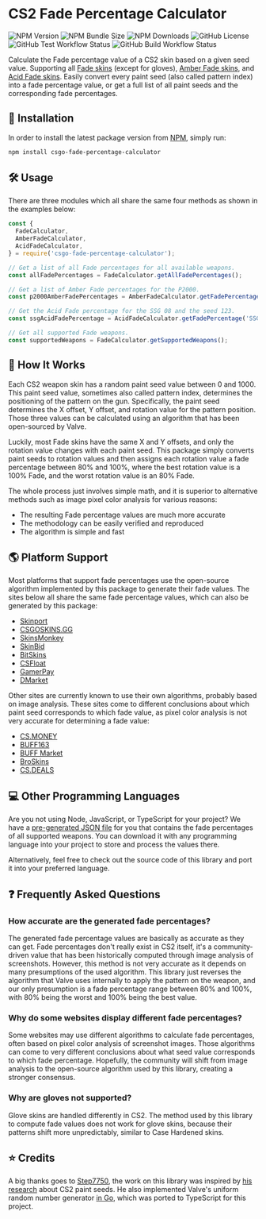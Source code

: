 # CS2 Fade Percentage Calculator

![NPM Version](https://img.shields.io/npm/v/csgo-fade-percentage-calculator)
![NPM Bundle Size](https://img.shields.io/bundlephobia/min/csgo-fade-percentage-calculator?label=size)
![NPM Downloads](https://img.shields.io/npm/dm/csgo-fade-percentage-calculator)
![GitHub License](https://img.shields.io/github/license/chescos/csgo-fade-percentage-calculator)
![GitHub Test Workflow Status](https://img.shields.io/github/actions/workflow/status/chescos/csgo-fade-percentage-calculator/test.yml?branch=master&label=tests)
![GitHub Build Workflow Status](https://img.shields.io/github/actions/workflow/status/chescos/csgo-fade-percentage-calculator/build.yml?branch=master&label=build)

Calculate the Fade percentage value of a CS2 skin based on a given seed value. Supporting all
[Fade skins](https://csgoskins.gg/families/fade) (except for gloves),
[Amber Fade skins](https://csgoskins.gg/families/amber-fade), and
[Acid Fade skins](https://csgoskins.gg/families/acid-fade). Easily convert every paint seed (also called pattern index)
into a fade percentage value, or get a full list of all paint seeds and the corresponding fade percentages.

## 🚀 Installation

In order to install the latest package version from
[NPM](https://www.npmjs.com/package/csgo-fade-percentage-calculator), simply run:

```bash
npm install csgo-fade-percentage-calculator
```

## 🛠 Usage

There are three modules which all share the same four methods as shown in the examples below:

```js
const {
  FadeCalculator,
  AmberFadeCalculator,
  AcidFadeCalculator,
} = require('csgo-fade-percentage-calculator');

// Get a list of all Fade percentages for all available weapons.
const allFadePercentages = FadeCalculator.getAllFadePercentages();

// Get a list of Amber Fade percentages for the P2000.
const p2000AmberFadePercentages = AmberFadeCalculator.getFadePercentages('P2000');

// Get the Acid Fade percentage for the SSG 08 and the seed 123.
const ssgAcidFadePercentage = AcidFadeCalculator.getFadePercentage('SSG 08', 123);

// Get all supported Fade weapons.
const supportedWeapons = FadeCalculator.getSupportedWeapons();
```

## 📜 How It Works

Each CS2 weapon skin has a random paint seed value between 0 and 1000. This paint seed value, sometimes also
called pattern index, determines the positioning of the pattern on the gun. Specifically, the paint seed determines
the X offset, Y offset, and rotation value for the pattern position. Those three values can be calculated using
an algorithm that has been open-sourced by Valve.

Luckily, most Fade skins have the same X and Y offsets, and only the rotation value changes with each paint seed.
This package simply converts paint seeds to rotation values and then assigns each rotation value a fade percentage
between 80% and 100%, where the best rotation value is a 100% Fade, and the worst rotation value is an 80% Fade.

The whole process just involves simple math, and it is superior to alternative methods such as image pixel color
analysis for various reasons:

- The resulting Fade percentage values are much more accurate
- The methodology can be easily verified and reproduced
- The algorithm is simple and fast

## 🌎 Platform Support

Most platforms that support fade percentages use the open-source algorithm implemented by this package to generate
their fade values. The sites below all share the same fade percentage values, which can also be generated by
this package:

- [Skinport](https://skinport.com/)
- [CSGOSKINS.GG](https://csgoskins.gg/)
- [SkinsMonkey](https://skinsmonkey.com/)
- [SkinBid](https://skinbid.com/)
- [BitSkins](https://bitskins.com/)
- [CSFloat](https://csfloat.com/)
- [GamerPay](https://gamerpay.gg/)
- [DMarket](https://dmarket.com/)

Other sites are currently known to use their own algorithms, probably based on image analysis. These sites come
to different conclusions about which paint seed corresponds to which fade value, as pixel color analysis is not
very accurate for determining a fade value:

- [CS.MONEY](https://cs.money/)
- [BUFF163](https://buff.163.com/)
- [BUFF Market](https://buff.market/)
- [BroSkins](https://broskins.com/)
- [CS.DEALS](https://cs.deals/)

## 💻 Other Programming Languages

Are you not using Node, JavaScript, or TypeScript for your project? We have a
[pre-generated JSON file](https://raw.githubusercontent.com/chescos/csgo-fade-percentage-calculator/master/generated/fade-percentages.json)
for you that contains the fade percentages of all supported weapons. You can download it with any programming language
into your project to store and process the values there.

Alternatively, feel free to check out the source code of this library and port it into your preferred language.

## ❓ Frequently Asked Questions

### How accurate are the generated fade percentages?

The generated fade percentage values are basically as accurate as they can get. Fade percentages don't really exist
in CS2 itself, it's a community-driven value that has been historically computed through image analysis of
screenshots. However, this method is not very accurate as it depends on many presumptions of the used algorithm.
This library just reverses the algorithm that Valve uses internally to apply the pattern on the weapon, and our only
presumption is a fade percentage range between 80% and 100%, with 80% being the worst and 100% being the best value.

### Why do some websites display different fade percentages?

Some websites may use different algorithms to calculate fade percentages, often based on pixel color analysis of
screenshot images. Those algorithms can come to very different conclusions about what seed value corresponds to which
fade percentage. Hopefully, the community will shift from image analysis to the open-source algorithm used by this
library, creating a stronger consensus.

### Why are gloves not supported?

Glove skins are handled differently in CS2. The method used by this library to compute fade values does not work
for glove skins, because their patterns shift more unpredictably, similar to Case Hardened skins.

## ⭐ Credits

A big thanks goes to [Step7750](https://github.com/Step7750), the work on this library was inspired by
[his research](https://www.reddit.com/r/GlobalOffensiveTrade/comments/b7g538/psa_how_paint_seed_actually_works_technical/)
about CS2 paint seeds. He also implemented Valve's uniform random number generator
[in Go](https://github.com/Step7750/UniformRandom), which was ported to TypeScript for this project.
